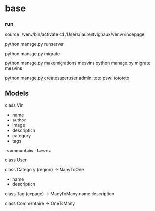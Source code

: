 # base



### run
source ./venv/bin/activate
cd /Users/laurentvignaux/venv/vincepage

python manage.py runserver


python manage.py migrate

python manage.py makemigrations mesvins
python manage.py migrate mesvins

python manage.py createsuperuser
admin: toto
psw: totototo


## Models 

class Vin
- name
- author
- image
- description
- category
- tags

-commentaire
-favoris

class User

class Category (region) -> ManyToOne
- name
- description

class Tag (cepage) -> ManyToMany
name
description

class Commentaire -> OneToMany

